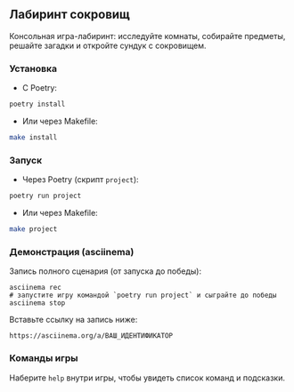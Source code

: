 ## Лабиринт сокровищ

Консольная игра-лабиринт: исследуйте комнаты, собирайте предметы, решайте загадки и откройте сундук с сокровищем.

### Установка

- С Poetry:
```bash
poetry install
```

- Или через Makefile:
```bash
make install
```

### Запуск

- Через Poetry (скрипт `project`):
```bash
poetry run project
```

- Или через Makefile:
```bash
make project
```

### Демонстрация (asciinema)

Запись полного сценария (от запуска до победы):

```text
asciinema rec
# запустите игру командой `poetry run project` и сыграйте до победы
asciinema stop
```

Вставьте ссылку на запись ниже:

`https://asciinema.org/a/ВАШ_ИДЕНТИФИКАТОР`

### Команды игры

Наберите `help` внутри игры, чтобы увидеть список команд и подсказки.

